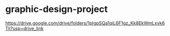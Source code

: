 # graphic-design-project
https://drive.google.com/drive/folders/1pIgpSQa1qiL6F1gz_Kk8EkWmLxvk6Tli?usp=drive_link
